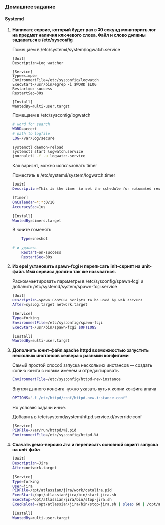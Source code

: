 ### Домашнее задание
#### Systemd

1. **Написать сервис, который будет раз в 30 секунд мониторить лог на предмет наличия ключевого слова. Файл и слово должны задаваться в /etc/sysconfig**

    Помещаем в /etc/systemd/system/logwatch.service
    
    ```
    [Unit]
    Description=Log watcher

    [Service]
    Type=simple
    EnvironmentFile=/etc/sysconfig/logwatch
    ExecStart=/usr/bin/egrep -i $WORD $LOG
    Restart=on-success
    RestartSec=30s
 
    [Install]
    WantedBy=multi-user.target
    ```
    Помещаем в /etc/sysconfig/logwatch
    ```bash
    # word for search
    WORD=accept
    # path to logfile
    LOG=/var/log/secure
    ```
    ```bash
    systemctl daemon-reload
    systemctl start logwatch.service
    journalctl -f -u logwatch.service 
    ```
    Как вариант, можно использовать timer
    
    Поместить в /etc/systemd/system/logwatch.timer
    ```bash
    [Unit]
    Description=This is the timer to set the schedule for automated restart of logwatch

    [Timer]
    OnCalendar=*:*:0/10
    AccuracySec=1us

    [Install]
    WantedBy=timers.target
    ```
    В юните поменять 
    ```bash
        Type=oneshot
    
    # и удалить
        Restart=on-success
        RestartSec=30s
    ```
2. **Из epel установить spawn-fcgi и переписать init-скрипт на unit-файл. Имя сервиса должно так же называться.**
    
    Раскомментировать параметры в /etc/sysconfig/spawn-fcgi и добавить /etc/systemd/system/spawn-fcgi.service

    ```bash
    [Unit]
    Description=Spawn FastCGI scripts to be used by web servers
    After=syslog.target network.target
    
    [Service]
    Type=forking
    EnvironmentFile=/etc/sysconfig/spawn-fcgi
    ExecStart=/usr/bin/spawn-fcgi $OPTIONS
    
    [Install]
    WantedBy=multi-user.target
    ```

3. **Дополнить юнит-файл apache httpd возможностью запустить несколько инстансов сервера с разными конфигами**

    Самый простой способ запуска нескольких инстансов — создать копию юнита с новым именем и отредактировать

    ```bash
    EnvironmentFile=/etc/sysconfig/httpd-new-instance
    ```
     Внутри данного конфига нужно указать путь к копии конфига апача
     ```bash
    OPTIONS="-f /etc/httpd/conf/httpd-new-instance.conf"
    ```
    
    Но условия задачи иные.
    
    Добавить в /etc/systemd/system/httpd.service.d/override.conf 
    ```bash
    [Service]
    PIDFile=/var/run/httpd/%i.pid
    EnvironmentFile=/etc/sysconfig/httpd-%i
    ```

4. **Скачать демо-версию Jira и переписать основной скрипт запуска на unit-файл**

    ```bash
    [Unit] 
    Description=Jira
    After=network.target
    
    [Service] 
    Type=forking
    User=jira
    PIDFile=/opt/atlassian/jira/work/catalina.pid
    ExecStart=/opt/atlassian/jira/bin/start-jira.sh
    ExecStop=/opt/atlassian/jira/bin/stop-jira.sh
    ExecReload=/opt/atlassian/jira/bin/stop-jira.sh | sleep 60 | /opt/atlassian/jira/bin/start-jira.sh
    
    [Install] 
    WantedBy=multi-user.target 
    ```
